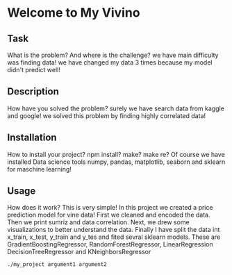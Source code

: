 # Welcome to My Vivino


## Task
What is the problem? And where is the challenge?
we have main difficulty was finding data!
we have changed my data 3 times because my model didn't predict well!

## Description
How have you solved the problem?
surely we have search data from kaggle and google! 
we solved this problem by finding highly correlated data!

## Installation
How to install your project? npm install? make? make re?
Of course we have installed Data science tools numpy, pandas, matplotlib,
seaborn and sklearn for maschine learning!

## Usage
How does it work?
This is very simple! In this project we created a price prediction model for vine data! 
First we cleaned and encoded the data.
Then we print sumriz and data correlation.
Next, we drew some visualizations to better understand the data.
Finally I have split the data int x_train, x_test, y_train and y_tes and fited sevral
sklearn models. These are GradientBoostingRegressor, RandomForestRegressor, LinearRegression
DecisionTreeRegressor and KNeighborsRegressor


```
./my_project argument1 argument2
```

